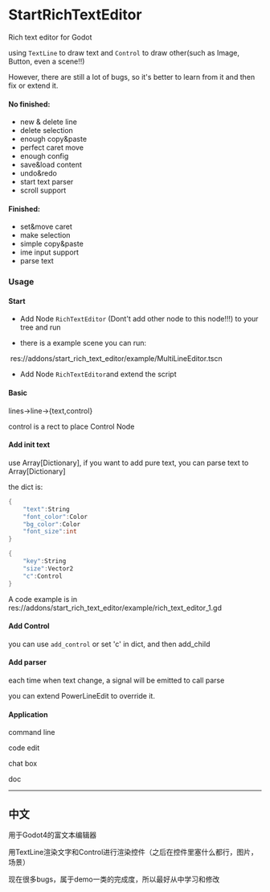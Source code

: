 # StartRichTextEditor

Rich text editor for Godot

using  `TextLine` to draw text and `Control` to draw other(such as Image, Button, even a scene!!)

However, there are still a lot of bugs, so it's better to learn from it and then fix or extend it.

#### No finished:

* new & delete line
* delete selection
* enough copy&paste
* perfect caret move
* enough config
* save&load content
* undo&redo
* start text parser
* scroll support

#### Finished:

* set&move caret
* make selection
* simple copy&paste
* ime input support
* parse text

### Usage

#### Start

* Add Node `RichTextEditor` (Dont't add other node to this node!!!) to your tree and run

* there is a example scene you can run: 

​	res://addons/start_rich_text_editor/example/MultiLineEditor.tscn

* Add Node `RichTextEditor`and extend the script

#### Basic

lines->line->{text,control}

control is a rect to place Control Node

#### Add init text

use Array[Dictionary], if you want to add pure text, you can parse text to Array[Dictionary]

the dict is:

```c++
{
    "text":String
    "font_color":Color
    "bg_color":Color
    "font_size":int
}
```

```c++
{
    "key":String
    "size":Vector2
    "c":Control
}
```

A code example is in res://addons/start_rich_text_editor/example/rich_text_editor_1.gd



#### Add Control

you can use `add_control` or set 'c' in dict, and then add_child

#### Add parser

each time when text change, a signal will be emitted to call parse

you can extend PowerLineEdit to override it.

#### Application

command line

code edit

chat box

doc

---

## 中文

用于Godot4的富文本编辑器

用TextLine渲染文字和Control进行渲染控件（之后在控件里塞什么都行，图片，场景）

现在很多bugs，属于demo一类的完成度，所以最好从中学习和修改

